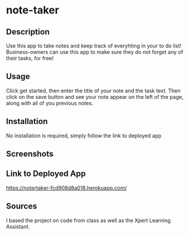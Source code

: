 # note-taker

## Description
Use this app to take notes and keep track of everyhting in your to do list! Business-owners can use this app to make sure they do not forget any of their tasks, for free!

## Usage
Click get started, then enter the title of your note and the task text. Then click on the save button and see your note appear on the left of the page, along with all of you previous notes.

## Installation
No installation is required, simply follow the link to deployed app


## Screenshots



## Link to Deployed App
https://notertaker-fcd908d8a018.herokuapp.com/

## Sources
I based the project on code from class as well as the Xpert Learning Assistant. 